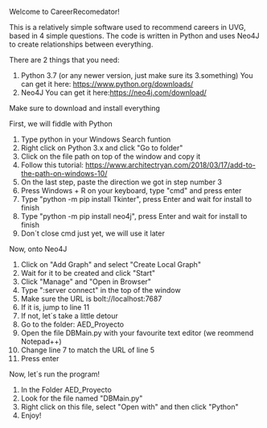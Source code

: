 Welcome to CareerRecomedator! 

This is a relatively simple software used to recommend careers in UVG, based in 4 simple questions.
The code is written in Python and uses Neo4J to create relationships between everything.

There are 2 things that you need:
1. Python 3.7 (or  any newer version, just make sure its 3.something) You can get it here: https://www.python.org/downloads/
2. Neo4J You can get it here:https://neo4j.com/download/

Make sure to download and install everything

First, we will fiddle with Python
1. Type python in your Windows Search funtion
2. Right click on Python 3.x and click "Go to folder"
3. Click on the file path on top of the window and copy it
4. Follow this tutorial: https://www.architectryan.com/2018/03/17/add-to-the-path-on-windows-10/
5. On the last step, paste the direction we got in step number 3
6. Press Windows + R on your keyboard, type "cmd" and press enter
7. Type "python -m pip install Tkinter", press Enter and wait for install to finish
8. Type "python -m pip install neo4j", press Enter and wait for install to finish
9. Don´t close cmd just yet, we will use it later

Now, onto Neo4J
1. Click on "Add Graph" and select "Create Local Graph"
2. Wait for it to be created and click "Start"
3. Click "Manage" and "Open in Browser"
4. Type ":server connect" in the top of the window
5. Make sure the URL is bolt://localhost:7687
6. If it is, jump to line 11 
7. If not, let´s take a little detour
8. Go to the folder: AED_Proyecto
9. Open the file DBMain.py with your favourite text editor (we reommend Notepad++)
10. Change line 7 to match the URL of line 5
11. Press enter

Now, let´s run the program!
1. In the Folder AED_Proyecto
2. Look for the file named "DBMain.py"
3. Right click on this file, select "Open with" and then click "Python"
4. Enjoy!
